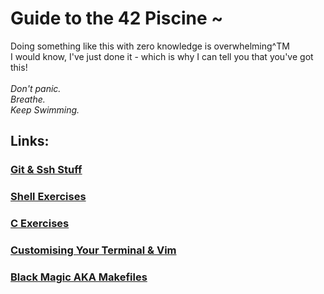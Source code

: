 # Guide to the 42 Piscine ~

Doing something like this with zero knowledge is overwhelming^TM<br />
I would know, I've just done it - which is why I can tell you that you've got this!<br />
<br />
*Don't panic.*<br />
*Breathe.*<br />
*Keep Swimming.*<br />

## Links:

### [Git & Ssh Stuff](https://github.com/knbyte/42_Piscine_2024/blob/main/Resources/Using_Git.md)

### [Shell Exercises](https://github.com/kaiaydan/42_Piscine_2024/blob/main/Resources/Shell.md)

### [C Exercises](https://github.com/kaiaydan/42_Piscine_2024/blob/main/Resources/C.md)

### [Customising Your Terminal & Vim](https://github.com/kaiaydan/42_Piscine_2024/blob/main/Extra%20Resources/Customising%20Vim%20%26%20iTerm.pdf)

### [Black Magic AKA Makefiles](https://github.com/kaiaydan/42_Piscine_2024/blob/main/Extra%20Resources/Makefiles.md)
